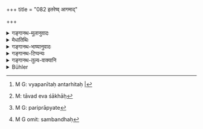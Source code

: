 +++
title = "082 इतरेष्व् आगमाद्"

+++

<details><summary>गङ्गानथ-मूलानुवादः</summary>

In the other Cycles, virtue fell off from the scriptures, foot by foot; and on account of theft, falsehood and fraud, virtuous acts deteriorated foot by foot—(82).
</details>

<details><summary>मेधातिथिः</summary>

कृतयुगाद् अन्येषु युगेष्व् **आगमद्** वेदाख्याद् **धर्मः पादशः** युगे युगे पादेन्**आवरोपितो** व्यपनीतः । अन्तर्हिता[^१२७] वेदशाखाः,[^१२८] पुरुषाणां ग्रहणावधारणशक्तिवैकल्यात् । यो ऽप्य् अद्यत्वे धर्मो ज्योतिष्टोमादिः प्रचरति सो ऽपि चौर्यादिभिः पादशो हीयते । ऋत्विजां यजमानानां दातॄणां संप्रदानानां चैतैर् दोषैर् युक्तत्वान् न यथाविधि धर्मो निष्पद्यते । फलम् अतो यथोक्तं न प्राप्यते[^१२९] । तेन धर्मापायहेतूनां चौरिकादीनां न युगैर् यथासंख्यं संबन्धः,[^१३०] सर्वेषाम् अद्योपलम्भात् ॥ १.८२ ॥


[^१३०]:
     M G omit: sambandhaḥ


[^१२९]:
     M G: pariprāpyate


[^१२८]:
     M: tāvad eva śākhāḥ


[^१२७]:
     M G: vyapanītaḥ antarhitaḥ |
</details>

<details><summary>गङ्गानथ-भाष्यानुवादः</summary>

In the Cycles other than the *Kṛta*;—‘*from the scriptures*,’ called ‘Veda’;—‘*virtue*’—‘*foot by foot*’—by one foot in each succeeding Cycle,—‘*fell off*,’ was carried away;—the Vedic Texts disappeared, by reason of the deterioration in the powers of learning and assimilating of men (le arning the texts).

The ‘*virtuous acts*’—in the form of the *Jyotiṣṭoma* and other sacrifices, that are performed now a days,—these also ‘*deteriorated foot by foot*’ on account of ‘*theft*’ &c. *i.e*., since Priests, Sacrifices, Bestowers and Recipients of gifts, are all beset with the said evils, the virtuous act is not accomplished in the proper manner, and hence the result mentioned (as accruing from that act) also is not attained. In as much as this is the real meaning, we do not take ‘*theft*’ and the rest as applied to each of the three Cycles respectively; specially as all of them (theft &c.,) are found prevalent even now a days (in *Kali*)—(82).
</details>

<details><summary>गङ्गानथ-टिप्पन्यः</summary>

This verse also has been variously interpreted:—(*a*) According to Medhātithi it means that during the *Tretā, Dvāpara*, and *Kali* cycles, ‘Dharma fell off from the scriptures, foot by foot, and that there was deterioration foot by foot in the fruit of Dharma also,—the reason for this latter fact lying in the prevalence of theft, falsehood and fraud
*during all these three cycles*’; and he emphasises the fact that theft
eta, are not to be token as pertaining to the three cycles respectively;—(*b*) according to Kullūka, Nārāyaṇa and Rāghavānanda, the meaning is that during the three cycles, *by reason of unjust gains* (‘*āgamāt*’) Dharma successively loses one foot etc., eta;—(*c*) Govindarāja agrees with Medhātithi, hut with this difference that he appears to favour the view that the deterioration in the results of acts is due to theft, falsehood and fraud *respectively*,—the view that has been repudiated by Medhātithi;—(*d*) according to Nandana—‘it having been declared in the preceding verse that in the Kṛta-cycle there were no scriptures, it is now said that during the other three cycles, Dharma
*is* determined by the scriptures,—and it diminishes successively in
each age by one quarter.’

This verse is quoted in the Vīramitrodaya—Paribhāṣā, p. 50.
</details>

<details><summary>गङ्गानथ-तुल्य-वाक्यानि</summary>

**(Verse 81-86)  
**

See Comparative notes for [Verse 1.81 (Dharma in the Kṛta-yuga)].
</details>

<details><summary>Bühler</summary>

082	In the other (three ages), by reason of (unjust) gains (agama), Dharma is deprived successively of one foot, and through (the prevalence of) theft, falsehood, and fraud the merit (gained by men) is diminished by one fourth (in each).
</details>

